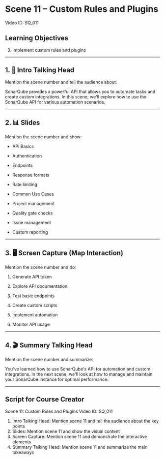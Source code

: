 # Scene 11 – Custom Rules and Plugins
Video ID: SQ_011

## Learning Objectives
3. Implement custom rules and plugins

---

## 1. 🎥 Intro Talking Head
Mention the scene number and tell the audience about:

SonarQube provides a powerful API that allows you to automate tasks and create custom integrations. In this scene, we'll explore how to use the SonarQube API for various automation scenarios.

---

## 2. 📊 Slides
Mention the scene number and show:

- API Basics

- Authentication

- Endpoints

- Response formats

- Rate limiting

- Common Use Cases

- Project management

- Quality gate checks

- Issue management

- Custom reporting

---

## 3. 🖥️ Screen Capture (Map Interaction)
Mention the scene number and do:

1. Generate API token

2. Explore API documentation

3. Test basic endpoints

4. Create custom scripts

5. Implement automation

6. Monitor API usage

---

## 4. 🎬 Summary Talking Head
Mention the scene number and summarize:

You've learned how to use SonarQube's API for automation and custom integrations. In the next scene, we'll look at how to manage and maintain your SonarQube instance for optimal performance.

---

## Script for Course Creator
Scene 11: Custom Rules and Plugins
Video ID: SQ_011

1. Intro Talking Head: Mention scene 11 and tell the audience about the key points
2. Slides: Mention scene 11 and show the visual content
3. Screen Capture: Mention scene 11 and demonstrate the interactive elements
4. Summary Talking Head: Mention scene 11 and summarize the main takeaways
